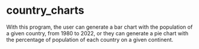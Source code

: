 # country_charts
With this program, the user can generate a bar chart with the population of a given country, from 1980 to 2022, or they can generate a pie chart with the percentage of population of each country on a given continent.
